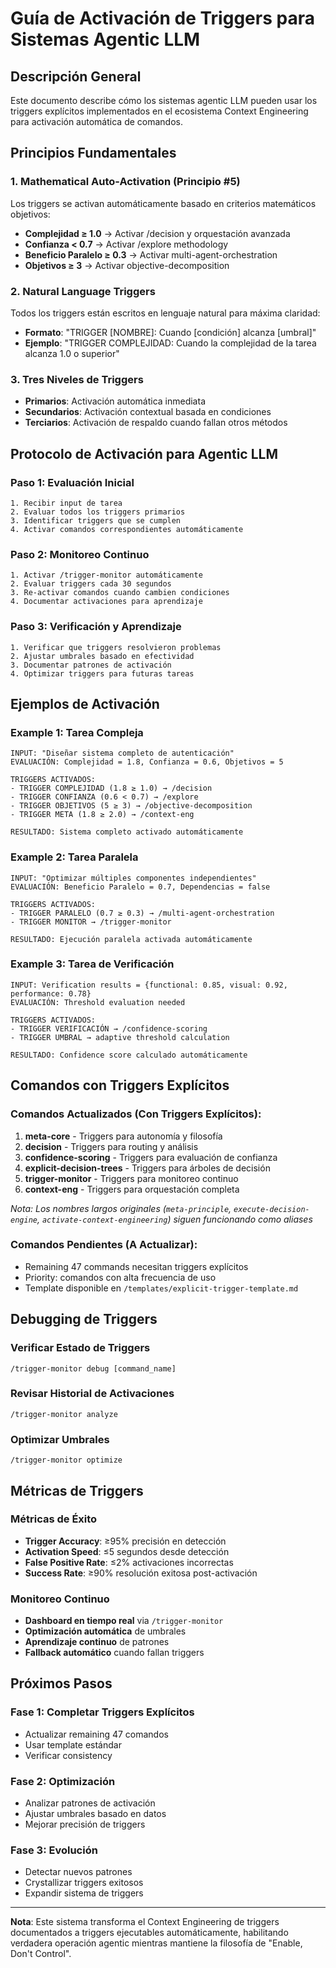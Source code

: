 # Guía de Activación de Triggers para Sistemas Agentic LLM

## Descripción General

Este documento describe cómo los sistemas agentic LLM pueden usar los triggers explícitos implementados en el ecosistema Context Engineering para activación automática de comandos.

## Principios Fundamentales

### 1. **Mathematical Auto-Activation (Principio #5)**
Los triggers se activan automáticamente basado en criterios matemáticos objetivos:
- **Complejidad ≥ 1.0** → Activar /decision y orquestación avanzada
- **Confianza < 0.7** → Activar /explore methodology
- **Beneficio Paralelo ≥ 0.3** → Activar multi-agent-orchestration
- **Objetivos ≥ 3** → Activar objective-decomposition

### 2. **Natural Language Triggers**
Todos los triggers están escritos en lenguaje natural para máxima claridad:
- **Formato**: "TRIGGER [NOMBRE]: Cuando [condición] alcanza [umbral]"
- **Ejemplo**: "TRIGGER COMPLEJIDAD: Cuando la complejidad de la tarea alcanza 1.0 o superior"

### 3. **Tres Niveles de Triggers**
- **Primarios**: Activación automática inmediata
- **Secundarios**: Activación contextual basada en condiciones
- **Terciarios**: Activación de respaldo cuando fallan otros métodos

## Protocolo de Activación para Agentic LLM

### Paso 1: Evaluación Inicial
```
1. Recibir input de tarea
2. Evaluar todos los triggers primarios
3. Identificar triggers que se cumplen
4. Activar comandos correspondientes automáticamente
```

### Paso 2: Monitoreo Continuo
```
1. Activar /trigger-monitor automáticamente
2. Evaluar triggers cada 30 segundos
3. Re-activar comandos cuando cambien condiciones
4. Documentar activaciones para aprendizaje
```

### Paso 3: Verificación y Aprendizaje
```
1. Verificar que triggers resolvieron problemas
2. Ajustar umbrales basado en efectividad
3. Documentar patrones de activación
4. Optimizar triggers para futuras tareas
```

## Ejemplos de Activación

### Example 1: Tarea Compleja
```
INPUT: "Diseñar sistema completo de autenticación"
EVALUACIÓN: Complejidad = 1.8, Confianza = 0.6, Objetivos = 5

TRIGGERS ACTIVADOS:
- TRIGGER COMPLEJIDAD (1.8 ≥ 1.0) → /decision
- TRIGGER CONFIANZA (0.6 < 0.7) → /explore
- TRIGGER OBJETIVOS (5 ≥ 3) → /objective-decomposition
- TRIGGER META (1.8 ≥ 2.0) → /context-eng

RESULTADO: Sistema completo activado automáticamente
```

### Example 2: Tarea Paralela
```
INPUT: "Optimizar múltiples componentes independientes"
EVALUACIÓN: Beneficio Paralelo = 0.7, Dependencias = false

TRIGGERS ACTIVADOS:
- TRIGGER PARALELO (0.7 ≥ 0.3) → /multi-agent-orchestration
- TRIGGER MONITOR → /trigger-monitor

RESULTADO: Ejecución paralela activada automáticamente
```

### Example 3: Tarea de Verificación
```
INPUT: Verification results = {functional: 0.85, visual: 0.92, performance: 0.78}
EVALUACIÓN: Threshold evaluation needed

TRIGGERS ACTIVADOS:
- TRIGGER VERIFICACIÓN → /confidence-scoring
- TRIGGER UMBRAL → adaptive threshold calculation

RESULTADO: Confidence score calculado automáticamente
```

## Comandos con Triggers Explícitos

### Comandos Actualizados (Con Triggers Explícitos):
1. **meta-core** - Triggers para autonomía y filosofía
2. **decision** - Triggers para routing y análisis
3. **confidence-scoring** - Triggers para evaluación de confianza
4. **explicit-decision-trees** - Triggers para árboles de decisión
5. **trigger-monitor** - Triggers para monitoreo continuo
6. **context-eng** - Triggers para orquestación completa

*Nota: Los nombres largos originales (`meta-principle`, `execute-decision-engine`, `activate-context-engineering`) siguen funcionando como aliases*

### Comandos Pendientes (A Actualizar):
- Remaining 47 commands necesitan triggers explícitos
- Priority: comandos con alta frecuencia de uso
- Template disponible en `/templates/explicit-trigger-template.md`

## Debugging de Triggers

### Verificar Estado de Triggers
```
/trigger-monitor debug [command_name]
```

### Revisar Historial de Activaciones
```
/trigger-monitor analyze
```

### Optimizar Umbrales
```
/trigger-monitor optimize
```

## Métricas de Triggers

### Métricas de Éxito
- **Trigger Accuracy**: ≥95% precisión en detección
- **Activation Speed**: ≤5 segundos desde detección
- **False Positive Rate**: ≤2% activaciones incorrectas
- **Success Rate**: ≥90% resolución exitosa post-activación

### Monitoreo Continuo
- **Dashboard en tiempo real** via `/trigger-monitor`
- **Optimización automática** de umbrales
- **Aprendizaje continuo** de patrones
- **Fallback automático** cuando fallan triggers

## Próximos Pasos

### Fase 1: Completar Triggers Explícitos
- Actualizar remaining 47 comandos
- Usar template estándar
- Verificar consistency

### Fase 2: Optimización
- Analizar patrones de activación
- Ajustar umbrales basado en datos
- Mejorar precisión de triggers

### Fase 3: Evolución
- Detectar nuevos patrones
- Crystallizar triggers exitosos
- Expandir sistema de triggers

---

**Nota**: Este sistema transforma el Context Engineering de triggers documentados a triggers ejecutables automáticamente, habilitando verdadera operación agentic mientras mantiene la filosofía de "Enable, Don't Control".